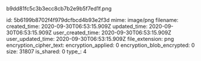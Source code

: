 b9dd81fc5c3b3ecc8cb7b2e9b5f7ed1f.png

id: 5b6199b8702f4f979dcfbcd4b93e2f3d
mime: image/png
filename: 
created_time: 2020-09-30T06:53:15.909Z
updated_time: 2020-09-30T06:53:15.909Z
user_created_time: 2020-09-30T06:53:15.909Z
user_updated_time: 2020-09-30T06:53:15.909Z
file_extension: png
encryption_cipher_text: 
encryption_applied: 0
encryption_blob_encrypted: 0
size: 31807
is_shared: 0
type_: 4